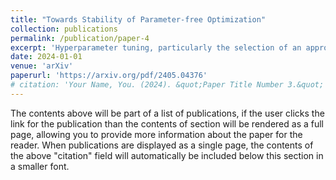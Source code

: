 ```yaml
---
title: "Towards Stability of Parameter-free Optimization"
collection: publications
permalink: /publication/paper-4
excerpt: 'Hyperparameter tuning, particularly the selection of an appropriate learning rate in adaptive gradient training methods, remains a challenge. To tackle this challenge, in this paper, we propose a novel parameter-free optimizer, AdamG (Adam with the golden step size), designed to automatically adapt to diverse optimization problems without manual tuning. The core technique underlying AdamG is our golden step size derived for the AdaGrad-Norm algorithm, which is expected to help AdaGrad-Norm preserve the tuning-free convergence and approximate the optimal step size in expectation w.r.t. various optimization scenarios. To better evaluate tuning-free performance, we propose a novel evaluation criterion, stability, to comprehensively assess the efficacy of parameter-free optimizers in addition to classical performance criteria. Empirical results demonstrate that compared with other parameter-free baselines, AdamG achieves superior performance, which is consistently on par with Adam using a manually tuned learning rate across various optimization tasks.'
date: 2024-01-01
venue: 'arXiv'
paperurl: 'https://arxiv.org/pdf/2405.04376'
# citation: 'Your Name, You. (2024). &quot;Paper Title Number 3.&quot; <i>GitHub Journal of Bugs</i>. 1(3).'
---
```


The contents above will be part of a list of publications, if the user clicks the link for the publication than the contents of section will be rendered as a full page, allowing you to provide more information about the paper for the reader. When publications are displayed as a single page, the contents of the above "citation" field will automatically be included below this section in a smaller font.

